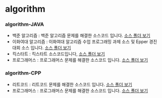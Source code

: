 # algorithm

### algorithm-JAVA

- 백준 알고리즘 : 백준 알고리즘 문제를 해결한 소스코드 입니다. 
  [소스 폴더 보기](./algorithm_JAVA/src/com/jyami/baekjoon)
- 이화여대 알고리즘 : 이화여대 알고리즘 수업 프로그래밍 과제 소스 및 Epper 경진대회 소스 입니다.
  [소스 폴더 보기](./algorithm_JAVA/src/com/jyami/ewhaAlgorithm)
- 킥스타트 : 킥스타트 소스코드입니다,
  [소스 폴더 보기](./algorithm_JAVA/src/com/jyami/kickstart)
- 프로그래머스 : 프로그래머스 문제를 해결한 소스코드 입니다.
  [소스 폴더 보기](./algorithm_JAVA/src/com/jyami/programmers)

### algorithm-CPP

- 리트코드 : 리트코드 문제를 해결한 소스코드 입니다.
  [소스 폴더 보기](./algorithm_CPP/leetcode)
- 프로그래머스 : 프로그래머스 문제를 해결한 소스코드 입니다.
  [소스 폴더 보기](./algorithm_CPP/programmers)
